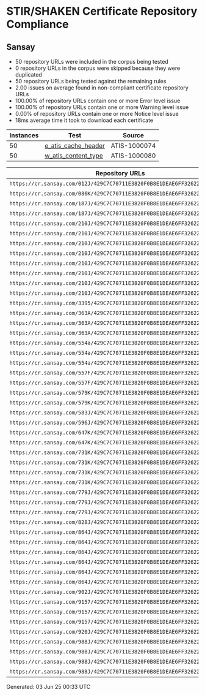 # STIR/SHAKEN Certificate Repository Compliance

## Sansay

- 50 repository URLs were included in the corpus being tested
- 0 repository URLs in the corpus were skipped because they were duplicated
- 50 repository URLs being tested against the remaining rules
- 2.00 issues on average found in non-compliant certificate repository URLs
- 100.00% of repository URLs contain one or more Error level issue
- 100.00% of repository URLs contain one or more Warning level issue
- 0.00% of repository URLs contain one or more Notice level issue
- 18ms average time it took to download each certificate

| Instances | Test | Source |
|-----------|------|--------|
| 50 | [e_atis_cache_header](ISSUES/e_atis_cache_header/README.md) | ATIS-1000074 |
| 50 | [w_atis_content_type](ISSUES/w_atis_content_type/README.md) | ATIS-1000080 |

| Repository URLs | Not After |  Problems | Link |
|-----------------|-----------|-----------|------|
| `https://cr.sansay.com/012J/429C7C70711E3820F0B8E1DEAE6FF3262264C585.pem` | 01&#160;May&#160;25&#160;18:53&#160;UTC | true | [view](REPOS/4bae1b93c3d309d62d4612793acd58d29cfd68e7/README.md) |
| `https://cr.sansay.com/086K/429C7C70711E3820F0B8E1DEAE6FF3262264C18A.pem` | 02&#160;Apr&#160;25&#160;10:18&#160;UTC | true | [view](REPOS/92fba5aff17c9e57613860d05e8c898a2c2a9414/README.md) |
| `https://cr.sansay.com/187J/429C7C70711E3820F0B8E1DEAE6FF3262264BF85.pem` | 20&#160;Mar&#160;25&#160;18:33&#160;UTC | true | [view](REPOS/7c0329cc2e3a89e7286abdd04416494e3b7d8e34/README.md) |
| `https://cr.sansay.com/187J/429C7C70711E3820F0B8E1DEAE6FF3262264CB7C.pem` | 17&#160;Jun&#160;25&#160;15:53&#160;UTC | true | [view](REPOS/6b6c352b4097579e9adf684ff770efccd0c4c261/README.md) |
| `https://cr.sansay.com/210J/429C7C70711E3820F0B8E1DEAE6FF3262264C1E9.pem` | 05&#160;Apr&#160;25&#160;03:04&#160;UTC | true | [view](REPOS/055b341f57d26bbc38654e7326f4b633cbbadac0/README.md) |
| `https://cr.sansay.com/210J/429C7C70711E3820F0B8E1DEAE6FF3262264C2ED.pem` | 12&#160;Apr&#160;25&#160;02:29&#160;UTC | true | [view](REPOS/5ee529f29f184ac5d1ff519b1d7abe63858e6fa1/README.md) |
| `https://cr.sansay.com/210J/429C7C70711E3820F0B8E1DEAE6FF3262264C48C.pem` | 24&#160;Apr&#160;25&#160;01:29&#160;UTC | true | [view](REPOS/30799b8670bc3bd5582c44372c83c59468c2c49a/README.md) |
| `https://cr.sansay.com/210J/429C7C70711E3820F0B8E1DEAE6FF3262264C6B4.pem` | 09&#160;May&#160;25&#160;20:52&#160;UTC | true | [view](REPOS/6df101e72a65118fd9442be63185f44a4b8942d5/README.md) |
| `https://cr.sansay.com/210J/429C7C70711E3820F0B8E1DEAE6FF3262264C8C0.pem` | 24&#160;May&#160;25&#160;19:37&#160;UTC | true | [view](REPOS/e12148370ad8cd89187859ba7dbe5a508211a151/README.md) |
| `https://cr.sansay.com/210J/429C7C70711E3820F0B8E1DEAE6FF3262264C8E4.pem` | 25&#160;May&#160;25&#160;19:32&#160;UTC | true | [view](REPOS/68c8afbe7c28f57a892ffcb8799cb348a7463088/README.md) |
| `https://cr.sansay.com/210J/429C7C70711E3820F0B8E1DEAE6FF3262264C9CF.pem` | 31&#160;May&#160;25&#160;19:02&#160;UTC | true | [view](REPOS/00d4098e9be76d6e91124db61437aa51ad33d56d/README.md) |
| `https://cr.sansay.com/210J/429C7C70711E3820F0B8E1DEAE6FF3262264CBEE.pem` | 15&#160;Jun&#160;25&#160;15:40&#160;UTC | true | [view](REPOS/196290e7e61876fe3743f03ec555aade4c70cd0e/README.md) |
| `https://cr.sansay.com/3395/429C7C70711E3820F0B8E1DEAE6FF3262264C95D.pem` | 28&#160;May&#160;25&#160;21:02&#160;UTC | true | [view](REPOS/0a92b28748ed06bcdb92c5b5faca6fe52e22027a/README.md) |
| `https://cr.sansay.com/363A/429C7C70711E3820F0B8E1DEAE6FF3262264C1B7.pem` | 03&#160;Apr&#160;25&#160;15:21&#160;UTC | true | [view](REPOS/48f765f152eed5db937f7f0718774800e885c2d6/README.md) |
| `https://cr.sansay.com/363A/429C7C70711E3820F0B8E1DEAE6FF3262264C2DC.pem` | 11&#160;Apr&#160;25&#160;14:41&#160;UTC | true | [view](REPOS/3d82c0628c8abdce49866de65265f1f44fc9ea14/README.md) |
| `https://cr.sansay.com/363A/429C7C70711E3820F0B8E1DEAE6FF3262264C4B5.pem` | 25&#160;Apr&#160;25&#160;13:31&#160;UTC | true | [view](REPOS/21cbd902085e520762444638c9e5a58f05641604/README.md) |
| `https://cr.sansay.com/554a/429C7C70711E3820F0B8E1DEAE6FF3262264C1DC.pem` | 04&#160;Apr&#160;25&#160;20:30&#160;UTC | true | [view](REPOS/46d7e4252e6558002c621a4aebc71f069b44a680/README.md) |
| `https://cr.sansay.com/554a/429C7C70711E3820F0B8E1DEAE6FF3262264C2E3.pem` | 11&#160;Apr&#160;25&#160;19:55&#160;UTC | true | [view](REPOS/8909b684c5ab5a1efcc3b822f18c2c4fead36966/README.md) |
| `https://cr.sansay.com/554a/429C7C70711E3820F0B8E1DEAE6FF3262264C9C8.pem` | 31&#160;May&#160;25&#160;15:45&#160;UTC | true | [view](REPOS/73f7d1c0c1d4bc6acdfd2e62cf6969e892e323d9/README.md) |
| `https://cr.sansay.com/557F/429C7C70711E3820F0B8E1DEAE6FF3262264C5DA.pem` | 03&#160;May&#160;25&#160;20:06&#160;UTC | true | [view](REPOS/075f964b056c5b34c20850142137079a0041762e/README.md) |
| `https://cr.sansay.com/557F/429C7C70711E3820F0B8E1DEAE6FF3262264CC95.pem` | 20&#160;Jun&#160;25&#160;16:06&#160;UTC | true | [view](REPOS/979a2cbbf3bd762217b3cf333faa5a01c470e0de/README.md) |
| `https://cr.sansay.com/579K/429C7C70711E3820F0B8E1DEAE6FF3262264C6AB.pem` | 09&#160;May&#160;25&#160;14:11&#160;UTC | true | [view](REPOS/a6decf6d2046ff3a375ac1cd7e1b8a3fd6dbb015/README.md) |
| `https://cr.sansay.com/579K/429C7C70711E3820F0B8E1DEAE6FF3262264CDB6.pem` | 28&#160;Jun&#160;25&#160;15:43&#160;UTC | true | [view](REPOS/743234c7078aa2695c89b4cbfd62ef894108e0ef/README.md) |
| `https://cr.sansay.com/583J/429C7C70711E3820F0B8E1DEAE6FF3262264BA80.pem` | 10&#160;Jan&#160;26&#160;00:00&#160;UTC | true | [view](REPOS/5788d1d7f237d6e3ccb4898b9197ff6720f5f29f/README.md) |
| `https://cr.sansay.com/596J/429C7C70711E3820F0B8E1DEAE6FF3262264C855.pem` | 22&#160;May&#160;25&#160;00:35&#160;UTC | true | [view](REPOS/0aebbad1a8d5c05bf4a1c9d0faafaa232f6caea4/README.md) |
| `https://cr.sansay.com/647K/429C7C70711E3820F0B8E1DEAE6FF3262264C2DB.pem` | 11&#160;Apr&#160;25&#160;12:33&#160;UTC | true | [view](REPOS/28762b71655b279242933c8f42a3cff6318ae0fc/README.md) |
| `https://cr.sansay.com/647K/429C7C70711E3820F0B8E1DEAE6FF3262264C7A9.pem` | 17&#160;May&#160;25&#160;09:36&#160;UTC | true | [view](REPOS/589e92e397b848019e364f86c878bcea801b45fb/README.md) |
| `https://cr.sansay.com/731K/429C7C70711E3820F0B8E1DEAE6FF3262264C662.pem` | 07&#160;May&#160;25&#160;15:37&#160;UTC | true | [view](REPOS/c044921fd5e2d99d7e8ad33d0471db390237586e/README.md) |
| `https://cr.sansay.com/731K/429C7C70711E3820F0B8E1DEAE6FF3262264C728.pem` | 13&#160;May&#160;25&#160;15:07&#160;UTC | true | [view](REPOS/ffd4b8939e2c7aab3c3134f27b0d20eb8a1529cf/README.md) |
| `https://cr.sansay.com/731K/429C7C70711E3820F0B8E1DEAE6FF3262264C892.pem` | 23&#160;May&#160;25&#160;14:17&#160;UTC | true | [view](REPOS/3de6537b482166505a39657f405489b55ff02fa8/README.md) |
| `https://cr.sansay.com/731K/429C7C70711E3820F0B8E1DEAE6FF3262264CBA6.pem` | 13&#160;Jun&#160;25&#160;12:32&#160;UTC | true | [view](REPOS/647ed85d5cda360902712e0c899aa607583008f5/README.md) |
| `https://cr.sansay.com/779J/429C7C70711E3820F0B8E1DEAE6FF3262264CC22.pem` | 17&#160;Jun&#160;25&#160;00:30&#160;UTC | true | [view](REPOS/500fc8f9c855d844fd04f03dff3c76bdfb279e91/README.md) |
| `https://cr.sansay.com/779J/429C7C70711E3820F0B8E1DEAE6FF3262264CD5A.pem` | 25&#160;Jun&#160;25&#160;23:45&#160;UTC | true | [view](REPOS/e79b300c0e153292f1d4c167ebe4a2083e7c2db6/README.md) |
| `https://cr.sansay.com/779J/429C7C70711E3820F0B8E1DEAE6FF3262264CD80.pem` | 26&#160;Jun&#160;25&#160;23:40&#160;UTC | true | [view](REPOS/de8a564b41dd696ac0adcf42facc68acbe4739d8/README.md) |
| `https://cr.sansay.com/828J/429C7C70711E3820F0B8E1DEAE6FF3262264C864.pem` | 22&#160;May&#160;25&#160;04:17&#160;UTC | true | [view](REPOS/43217634348b9ee85097814ece6639efd7219bd8/README.md) |
| `https://cr.sansay.com/864J/429C7C70711E3820F0B8E1DEAE6FF3262264C11D.pem` | 30&#160;Mar&#160;25&#160;01:20&#160;UTC | true | [view](REPOS/d364c738f47b959ebb7cf92cf2cece6bbcd99b59/README.md) |
| `https://cr.sansay.com/864J/429C7C70711E3820F0B8E1DEAE6FF3262264C425.pem` | 21&#160;Apr&#160;25&#160;03:56&#160;UTC | true | [view](REPOS/de30f8aec01a2a4f64b22c18bf1d5a6afe5e08b2/README.md) |
| `https://cr.sansay.com/864J/429C7C70711E3820F0B8E1DEAE6FF3262264C7C4.pem` | 18&#160;May&#160;25&#160;03:22&#160;UTC | true | [view](REPOS/700a4a0b52f43d7cf48e90c5bb42b045fdff8089/README.md) |
| `https://cr.sansay.com/864J/429C7C70711E3820F0B8E1DEAE6FF3262264CA91.pem` | 06&#160;Jun&#160;25&#160;03:03&#160;UTC | true | [view](REPOS/79d3cb778adba2ff0e0732225565dd75096796d5/README.md) |
| `https://cr.sansay.com/864J/429C7C70711E3820F0B8E1DEAE6FF3262264CCAA.pem` | 21&#160;Jun&#160;25&#160;01:48&#160;UTC | true | [view](REPOS/b8211a260e5538b7ffe4e7bcff5866da9d017845/README.md) |
| `https://cr.sansay.com/864J/429C7C70711E3820F0B8E1DEAE6FF3262264CDCD.pem` | 29&#160;Jun&#160;25&#160;01:08&#160;UTC | true | [view](REPOS/e872c35ed838966372f8a025a27279791ce3cd1a/README.md) |
| `https://cr.sansay.com/902J/429C7C70711E3820F0B8E1DEAE6FF3262264B92D.pem` | 02&#160;Jan&#160;26&#160;18:09&#160;UTC | true | [view](REPOS/0c660e3cbf46cc441610cdd63884321115783558/README.md) |
| `https://cr.sansay.com/9157/429C7C70711E3820F0B8E1DEAE6FF3262264C497.pem` | 04&#160;May&#160;25&#160;00:00&#160;UTC | true | [view](REPOS/002a36b595e2bbc35075da2241344cef24f85b3b/README.md) |
| `https://cr.sansay.com/9157/429C7C70711E3820F0B8E1DEAE6FF3262264C953.pem` | 28&#160;May&#160;25&#160;17:47&#160;UTC | true | [view](REPOS/d939f89b68271169456b208d12eefa3009a6fa36/README.md) |
| `https://cr.sansay.com/9157/429C7C70711E3820F0B8E1DEAE6FF3262264CCDC.pem` | 22&#160;Jun&#160;25&#160;14:54&#160;UTC | true | [view](REPOS/f7afa8babe96139b0344dca96c8c20df27718e35/README.md) |
| `https://cr.sansay.com/920J/429C7C70711E3820F0B8E1DEAE6FF3262264C0AF.pem` | 26&#160;Mar&#160;25&#160;20:56&#160;UTC | true | [view](REPOS/b6c397c8cd07d76d53b28a5356cb5912fac04b45/README.md) |
| `https://cr.sansay.com/988J/429C7C70711E3820F0B8E1DEAE6FF3262264C3F1.pem` | 19&#160;Apr&#160;25&#160;19:59&#160;UTC | true | [view](REPOS/d794603b78956bcceb89d5147fb13514c1d90f28/README.md) |
| `https://cr.sansay.com/988J/429C7C70711E3820F0B8E1DEAE6FF3262264C587.pem` | 01&#160;May&#160;25&#160;18:59&#160;UTC | true | [view](REPOS/f33edecbc81bef6eaaaab88b8d8ddada7140d185/README.md) |
| `https://cr.sansay.com/988J/429C7C70711E3820F0B8E1DEAE6FF3262264C6AF.pem` | 09&#160;May&#160;25&#160;18:19&#160;UTC | true | [view](REPOS/46b150aea69ed0af3e62a8af43135fc3d48c4e14/README.md) |
| `https://cr.sansay.com/988J/429C7C70711E3820F0B8E1DEAE6FF3262264CD6A.pem` | 26&#160;Jun&#160;25&#160;14:19&#160;UTC | true | [view](REPOS/78ace38e118123cd9319d514b7594dc1534f2d57/README.md) |


Generated: 03 Jun 25 00:33 UTC